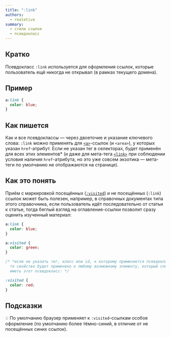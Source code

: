 ```yaml
---
title: ":link"
authors:
  - realetive
summary:
  - стили ссылки
  - псевдокласс
---
```


## Кратко

Псевдокласс `:link` используется для оформления ссылок, которые пользователь ещё никогда не открывал (в рамках текущего домена).

## Пример

```css
a:link {
  color: blue;
}
```

## Как пишется

Как и все псевдоклассы — через двоеточие и указание ключевого слова: `:link` можно применять для [`<a>`](/html/doka/a)-ссылок (и `<area>`), у которых указан `href`-атрибут. Если не указан тег в селекторах, будет применён для всех этих элементов* (и даже для мета-тега [`<link>`](/html/link) при соблюдении условия наличия `href`-атрибута, но это уже совсем экзотика — мета-теги по умолчанию не отображаются на странице).

## Как это понять

Приём с маркировкой посещённых ([`:visited`](/css/doka/visited)) и не посещённых (`:link`) ссылок может быть полезен, например, в справочных документах типа этого справочника, если пользователь идёт последовательно от статьи к статье, тогда беглый взгляд на оглавление-ссылки позволит сразу оценить изученный материал:

```css
a:link {
  color: blue;
}

a:visited {
  color: green;
}

/* *если не указать тег, класс или id, к которому применяется псевдокласс,
  то свойство будет применено к любому возможному элементу, который способен
  иметь этот псевдокласс: */

:visited {
  color: red;
}
```

## Подсказки

💡 По умолчанию браузер применяет к `:visited`-ссылкам особое оформление (по умолчанию более тёмно-синий, в отличие от не посещённых синих ссылок).
